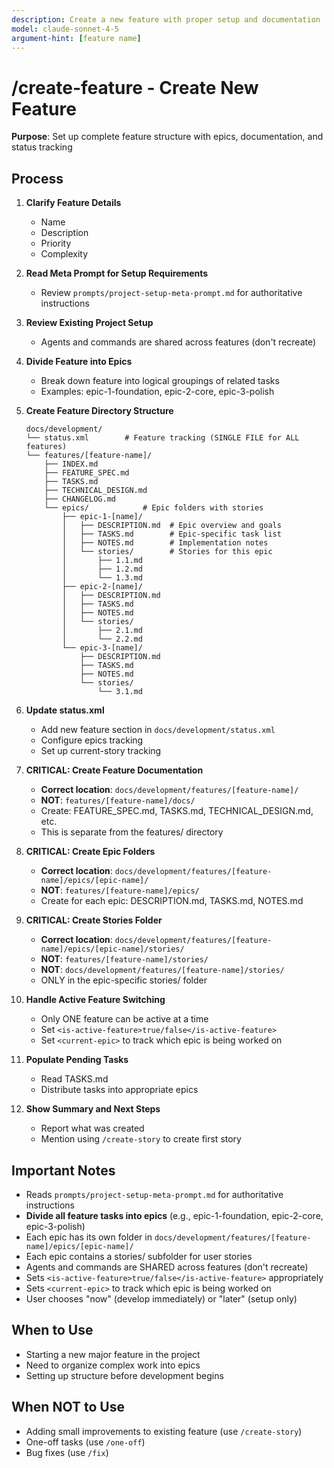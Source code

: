 ```yaml
---
description: Create a new feature with proper setup and documentation
model: claude-sonnet-4-5
argument-hint: [feature name]
---
```


# /create-feature - Create New Feature

**Purpose**: Set up complete feature structure with epics, documentation, and status tracking

## Process

1. **Clarify Feature Details**
   - Name
   - Description
   - Priority
   - Complexity

2. **Read Meta Prompt for Setup Requirements**
   - Review `prompts/project-setup-meta-prompt.md` for authoritative instructions

3. **Review Existing Project Setup**
   - Agents and commands are shared across features (don't recreate)

4. **Divide Feature into Epics**
   - Break down feature into logical groupings of related tasks
   - Examples: epic-1-foundation, epic-2-core, epic-3-polish

5. **Create Feature Directory Structure**

   ```
   docs/development/
   └── status.xml        # Feature tracking (SINGLE FILE for ALL features)
   └── features/[feature-name]/
       ├── INDEX.md
       ├── FEATURE_SPEC.md
       ├── TASKS.md
       ├── TECHNICAL_DESIGN.md
       ├── CHANGELOG.md
       └── epics/            # Epic folders with stories
           ├── epic-1-[name]/
           │   ├── DESCRIPTION.md  # Epic overview and goals
           │   ├── TASKS.md        # Epic-specific task list
           │   ├── NOTES.md        # Implementation notes
           │   └── stories/        # Stories for this epic
           │       ├── 1.1.md
           │       ├── 1.2.md
           │       └── 1.3.md
           ├── epic-2-[name]/
           │   ├── DESCRIPTION.md
           │   ├── TASKS.md
           │   ├── NOTES.md
           │   └── stories/
           │       ├── 2.1.md
           │       └── 2.2.md
           └── epic-3-[name]/
               ├── DESCRIPTION.md
               ├── TASKS.md
               ├── NOTES.md
               └── stories/
                   └── 3.1.md
   ```

6. **Update status.xml**
   - Add new feature section in `docs/development/status.xml`
   - Configure epics tracking
   - Set up current-story tracking

7. **CRITICAL: Create Feature Documentation**
   - **Correct location**: `docs/development/features/[feature-name]/`
   - **NOT**: `features/[feature-name]/docs/`
   - Create: FEATURE_SPEC.md, TASKS.md, TECHNICAL_DESIGN.md, etc.
   - This is separate from the features/ directory

8. **CRITICAL: Create Epic Folders**
   - **Correct location**: `docs/development/features/[feature-name]/epics/[epic-name]/`
   - **NOT**: `features/[feature-name]/epics/`
   - Create for each epic: DESCRIPTION.md, TASKS.md, NOTES.md

9. **CRITICAL: Create Stories Folder**
   - **Correct location**: `docs/development/features/[feature-name]/epics/[epic-name]/stories/`
   - **NOT**: `features/[feature-name]/stories/`
   - **NOT**: `docs/development/features/[feature-name]/stories/`
   - ONLY in the epic-specific stories/ folder

10. **Handle Active Feature Switching**
    - Only ONE feature can be active at a time
    - Set `<is-active-feature>true/false</is-active-feature>`
    - Set `<current-epic>` to track which epic is being worked on

11. **Populate Pending Tasks**
    - Read TASKS.md
    - Distribute tasks into appropriate epics

12. **Show Summary and Next Steps**
    - Report what was created
    - Mention using `/create-story` to create first story

## Important Notes

- Reads `prompts/project-setup-meta-prompt.md` for authoritative instructions
- **Divide all feature tasks into epics** (e.g., epic-1-foundation, epic-2-core, epic-3-polish)
- Each epic has its own folder in `docs/development/features/[feature-name]/epics/[epic-name]/`
- Each epic contains a stories/ subfolder for user stories
- Agents and commands are SHARED across features (don't recreate)
- Sets `<is-active-feature>true/false</is-active-feature>` appropriately
- Sets `<current-epic>` to track which epic is being worked on
- User chooses "now" (develop immediately) or "later" (setup only)

## When to Use

- Starting a new major feature in the project
- Need to organize complex work into epics
- Setting up structure before development begins

## When NOT to Use

- Adding small improvements to existing feature (use `/create-story`)
- One-off tasks (use `/one-off`)
- Bug fixes (use `/fix`)
